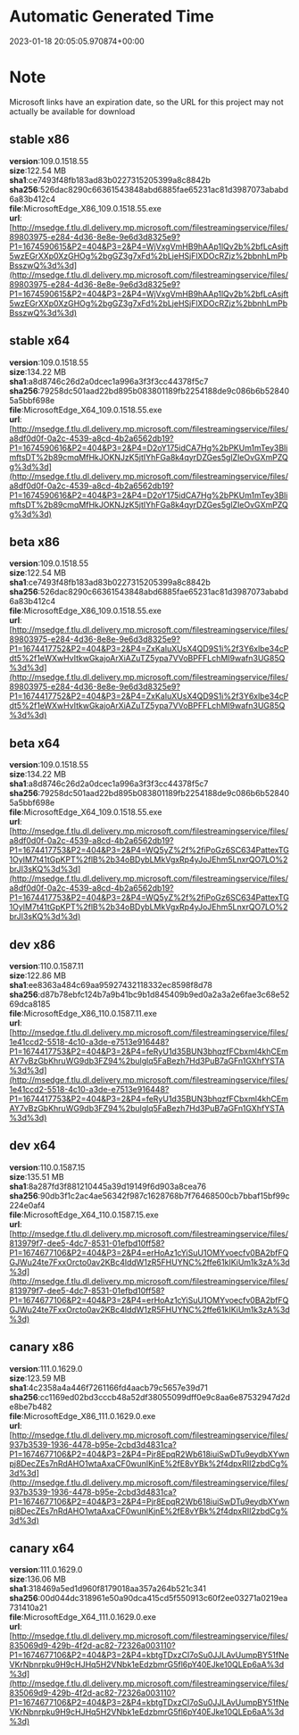 # Automatic Generated Time
2023-01-18 20:05:05.970874+00:00

# Note
Microsoft links have an expiration date, so the URL for this project may not actually be available for download

## stable x86
**version**:109.0.1518.55  
**size**:122.54 MB  
**sha1**:ce7493f48fb183ad83b0227315205399a8c8842b  
**sha256**:526dac8290c66361543848abd6885fae65231ac81d3987073ababd6a83b412c4  
**file**:MicrosoftEdge_X86_109.0.1518.55.exe  
**url**:[http://msedge.f.tlu.dl.delivery.mp.microsoft.com/filestreamingservice/files/89803975-e284-4d36-8e8e-9e6d3d8325e9?P1=1674590615&P2=404&P3=2&P4=WjVxgVmHB9hAAp1lQv2b%2bfLcAsjft5wzEGrXXp0XzGHOg%2bgGZ3g7xFd%2bLjeHSjFlXDOcRZjz%2bbnhLmPbBsszwQ%3d%3d](http://msedge.f.tlu.dl.delivery.mp.microsoft.com/filestreamingservice/files/89803975-e284-4d36-8e8e-9e6d3d8325e9?P1=1674590615&P2=404&P3=2&P4=WjVxgVmHB9hAAp1lQv2b%2bfLcAsjft5wzEGrXXp0XzGHOg%2bgGZ3g7xFd%2bLjeHSjFlXDOcRZjz%2bbnhLmPbBsszwQ%3d%3d)  

## stable x64
**version**:109.0.1518.55  
**size**:134.22 MB  
**sha1**:a8d8746c26d2a0dcec1a996a3f3f3cc44378f5c7  
**sha256**:79258dc501aad22bd895b083801189fb2254188de9c086b6b528405a5bbf698e  
**file**:MicrosoftEdge_X64_109.0.1518.55.exe  
**url**:[http://msedge.f.tlu.dl.delivery.mp.microsoft.com/filestreamingservice/files/a8df0d0f-0a2c-4539-a8cd-4b2a6562db19?P1=1674590616&P2=404&P3=2&P4=D2oY175idCA7Hg%2bPKUm1mTey3BlimftsDT%2b89cmqMfHkJOKNJzK5jtIYhFGa8k4qyrDZGes5glZIeOvGXmPZQg%3d%3d](http://msedge.f.tlu.dl.delivery.mp.microsoft.com/filestreamingservice/files/a8df0d0f-0a2c-4539-a8cd-4b2a6562db19?P1=1674590616&P2=404&P3=2&P4=D2oY175idCA7Hg%2bPKUm1mTey3BlimftsDT%2b89cmqMfHkJOKNJzK5jtIYhFGa8k4qyrDZGes5glZIeOvGXmPZQg%3d%3d)  

## beta x86
**version**:109.0.1518.55  
**size**:122.54 MB  
**sha1**:ce7493f48fb183ad83b0227315205399a8c8842b  
**sha256**:526dac8290c66361543848abd6885fae65231ac81d3987073ababd6a83b412c4  
**file**:MicrosoftEdge_X86_109.0.1518.55.exe  
**url**:[http://msedge.f.tlu.dl.delivery.mp.microsoft.com/filestreamingservice/files/89803975-e284-4d36-8e8e-9e6d3d8325e9?P1=1674417752&P2=404&P3=2&P4=ZxKaIuXUsX4QD9S1i%2f3Y6xlbe34cPdt5%2f1eWXwHvItkwGkajoArXiAZuTZ5ypa7VVoBPFFLchMI9wafn3UG85Q%3d%3d](http://msedge.f.tlu.dl.delivery.mp.microsoft.com/filestreamingservice/files/89803975-e284-4d36-8e8e-9e6d3d8325e9?P1=1674417752&P2=404&P3=2&P4=ZxKaIuXUsX4QD9S1i%2f3Y6xlbe34cPdt5%2f1eWXwHvItkwGkajoArXiAZuTZ5ypa7VVoBPFFLchMI9wafn3UG85Q%3d%3d)  

## beta x64
**version**:109.0.1518.55  
**size**:134.22 MB  
**sha1**:a8d8746c26d2a0dcec1a996a3f3f3cc44378f5c7  
**sha256**:79258dc501aad22bd895b083801189fb2254188de9c086b6b528405a5bbf698e  
**file**:MicrosoftEdge_X64_109.0.1518.55.exe  
**url**:[http://msedge.f.tlu.dl.delivery.mp.microsoft.com/filestreamingservice/files/a8df0d0f-0a2c-4539-a8cd-4b2a6562db19?P1=1674417753&P2=404&P3=2&P4=WQ5yZ%2f%2fiPoGz6SC634PattexTG1OyIM7t41tGpKPT%2flB%2b34oBDybLMkVgxRp4yJoJEhm5LnxrQO7LO%2brJI3sKQ%3d%3d](http://msedge.f.tlu.dl.delivery.mp.microsoft.com/filestreamingservice/files/a8df0d0f-0a2c-4539-a8cd-4b2a6562db19?P1=1674417753&P2=404&P3=2&P4=WQ5yZ%2f%2fiPoGz6SC634PattexTG1OyIM7t41tGpKPT%2flB%2b34oBDybLMkVgxRp4yJoJEhm5LnxrQO7LO%2brJI3sKQ%3d%3d)  

## dev x86
**version**:110.0.1587.11  
**size**:122.86 MB  
**sha1**:ee8363a484c69aa95927432118332ec8598f8d78  
**sha256**:d87b78ebfc124b7a9b41bc9b1d845409b9ed0a2a3a2e6fae3c68e5269dca8185  
**file**:MicrosoftEdge_X86_110.0.1587.11.exe  
**url**:[http://msedge.f.tlu.dl.delivery.mp.microsoft.com/filestreamingservice/files/1e41ccd2-5518-4c10-a3de-e7513e916448?P1=1674417753&P2=404&P3=2&P4=feRyU1d35BUN3bhqzfFCbxml4khCEmAY7vBzGbKhruWG9db3FZ94%2bulglq5FaBezh7Hd3PuB7aGFn1GXhfYSTA%3d%3d](http://msedge.f.tlu.dl.delivery.mp.microsoft.com/filestreamingservice/files/1e41ccd2-5518-4c10-a3de-e7513e916448?P1=1674417753&P2=404&P3=2&P4=feRyU1d35BUN3bhqzfFCbxml4khCEmAY7vBzGbKhruWG9db3FZ94%2bulglq5FaBezh7Hd3PuB7aGFn1GXhfYSTA%3d%3d)  

## dev x64
**version**:110.0.1587.15  
**size**:135.51 MB  
**sha1**:8a287fd3f881210445a39d19149f6d903a8cea76  
**sha256**:90db3f1c2ac4ae56342f987c1628768b7f76468500cb7bbaf15bf99c224e0af4  
**file**:MicrosoftEdge_X64_110.0.1587.15.exe  
**url**:[http://msedge.f.tlu.dl.delivery.mp.microsoft.com/filestreamingservice/files/813979f7-dee5-4dc7-8531-01efbd10ff58?P1=1674677106&P2=404&P3=2&P4=erHoAz1cYiSuU1OMYvoecfv0BA2bfFQGJWu24te7FxxOrcto0av2KBc4lddW1zR5FHUYNC%2ffe61kIKiUm1k3zA%3d%3d](http://msedge.f.tlu.dl.delivery.mp.microsoft.com/filestreamingservice/files/813979f7-dee5-4dc7-8531-01efbd10ff58?P1=1674677106&P2=404&P3=2&P4=erHoAz1cYiSuU1OMYvoecfv0BA2bfFQGJWu24te7FxxOrcto0av2KBc4lddW1zR5FHUYNC%2ffe61kIKiUm1k3zA%3d%3d)  

## canary x86
**version**:111.0.1629.0  
**size**:123.59 MB  
**sha1**:4c2358a4a446f7261166fd4aacb79c5657e39d71  
**sha256**:cc1169ed02bd3cccb48a52df38055099dff0e9c8aa6e87532947d2de8be7b482  
**file**:MicrosoftEdge_X86_111.0.1629.0.exe  
**url**:[http://msedge.f.tlu.dl.delivery.mp.microsoft.com/filestreamingservice/files/937b3539-1936-4478-b95e-2cbd3d4831ca?P1=1674677106&P2=404&P3=2&P4=Pjr8EpqR2Wb618iuiSwDTu9eydbXYwnpj8DecZEs7nRdAHO1wtaAxaCF0wunIKjnE%2fE8vYBk%2f4dpxRII2zbdCg%3d%3d](http://msedge.f.tlu.dl.delivery.mp.microsoft.com/filestreamingservice/files/937b3539-1936-4478-b95e-2cbd3d4831ca?P1=1674677106&P2=404&P3=2&P4=Pjr8EpqR2Wb618iuiSwDTu9eydbXYwnpj8DecZEs7nRdAHO1wtaAxaCF0wunIKjnE%2fE8vYBk%2f4dpxRII2zbdCg%3d%3d)  

## canary x64
**version**:111.0.1629.0  
**size**:136.06 MB  
**sha1**:318469a5ed1d960f8179018aa357a264b521c341  
**sha256**:00d044dc318961e50a90dca415cd5f550913c60f2ee03271a0219ea731410a21  
**file**:MicrosoftEdge_X64_111.0.1629.0.exe  
**url**:[http://msedge.f.tlu.dl.delivery.mp.microsoft.com/filestreamingservice/files/835069d9-429b-4f2d-ac82-72326a003110?P1=1674677106&P2=404&P3=2&P4=kbtgTDxzCI7oSu0JJLAvUumpBY51fNeVKrNbnrpku9H9cHJHq5H2VNbk1eEdzbmrG5fl6pY40EJke10QLEp6aA%3d%3d](http://msedge.f.tlu.dl.delivery.mp.microsoft.com/filestreamingservice/files/835069d9-429b-4f2d-ac82-72326a003110?P1=1674677106&P2=404&P3=2&P4=kbtgTDxzCI7oSu0JJLAvUumpBY51fNeVKrNbnrpku9H9cHJHq5H2VNbk1eEdzbmrG5fl6pY40EJke10QLEp6aA%3d%3d)  


